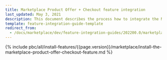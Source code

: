 ```yaml
---
title: Marketplace Product Offer + Checkout feature integration
last_updated: May 3, 2021
description: This document describes the process how to integrate the Marketplace Product Offer + Checkout feature into a Spryker project.
template: feature-integration-guide-template
redirect_from:
  - /docs/marketplace/dev/feature-integration-guides/202200.0/marketplace-product-offer-checkout-feature-integration.html
---
```


{% include pbc/all/install-features/{{page.version}}/marketplace/install-the-marketplace-product-offer-checkout-feature.md %} <!-- To edit, see /_includes/pbc/all/install-features/202212.0/marketplace/install-the-marketplace-product-offer-checkout-feature.md -->
